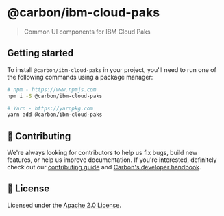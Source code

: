 # @carbon/ibm-cloud-paks

> Common UI components for IBM Cloud Paks

## Getting started

To install `@carbon/ibm-cloud-paks` in your project, you'll need to run one of
the following commands using a package manager:

```bash
# npm - https://www.npmjs.com
npm i -S @carbon/ibm-cloud-paks

# Yarn - https://yarnpkg.com
yarn add @carbon/ibm-cloud-paks
```

## 🙌 Contributing

We're always looking for contributors to help us fix bugs, build new features,
or help us improve documentation. If you're interested, definitely check out our
[contributing guide](https://github.com/carbon-design-system/ibm-cloud-paks/blob/master/.github/CONTRIBUTING.md)
and
[Carbon's developer handbook](https://github.com/carbon-design-system/carbon/blob/master/docs/developer-handbook.md).

## 📝 License

Licensed under the
[Apache 2.0 License](https://github.com/carbon-design-system/ibm-cloud-paks/blob/master/LICENSE).
